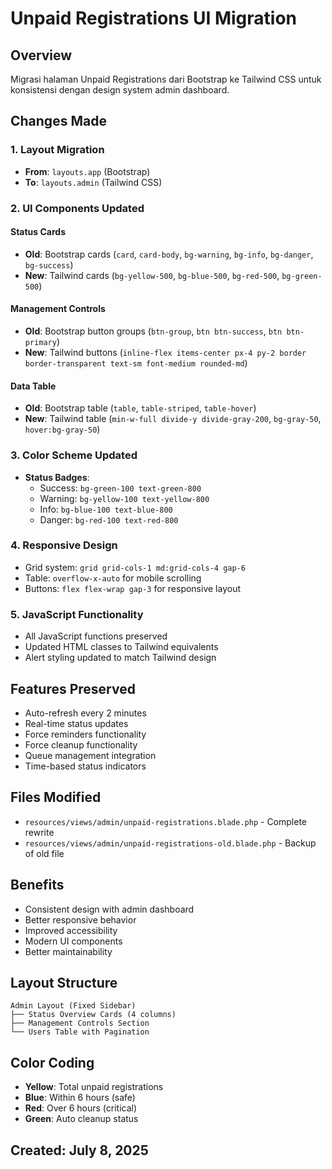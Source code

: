 # Unpaid Registrations UI Migration

## Overview
Migrasi halaman Unpaid Registrations dari Bootstrap ke Tailwind CSS untuk konsistensi dengan design system admin dashboard.

## Changes Made

### 1. Layout Migration
- **From**: `layouts.app` (Bootstrap)
- **To**: `layouts.admin` (Tailwind CSS)

### 2. UI Components Updated

#### Status Cards
- **Old**: Bootstrap cards (`card`, `card-body`, `bg-warning`, `bg-info`, `bg-danger`, `bg-success`)
- **New**: Tailwind cards (`bg-yellow-500`, `bg-blue-500`, `bg-red-500`, `bg-green-500`)

#### Management Controls
- **Old**: Bootstrap button groups (`btn-group`, `btn btn-success`, `btn btn-primary`)
- **New**: Tailwind buttons (`inline-flex items-center px-4 py-2 border border-transparent text-sm font-medium rounded-md`)

#### Data Table
- **Old**: Bootstrap table (`table`, `table-striped`, `table-hover`)
- **New**: Tailwind table (`min-w-full divide-y divide-gray-200`, `bg-gray-50`, `hover:bg-gray-50`)

### 3. Color Scheme Updated
- **Status Badges**: 
  - Success: `bg-green-100 text-green-800`
  - Warning: `bg-yellow-100 text-yellow-800`
  - Info: `bg-blue-100 text-blue-800`
  - Danger: `bg-red-100 text-red-800`

### 4. Responsive Design
- Grid system: `grid grid-cols-1 md:grid-cols-4 gap-6`
- Table: `overflow-x-auto` for mobile scrolling
- Buttons: `flex flex-wrap gap-3` for responsive layout

### 5. JavaScript Functionality
- All JavaScript functions preserved
- Updated HTML classes to Tailwind equivalents
- Alert styling updated to match Tailwind design

## Features Preserved
- Auto-refresh every 2 minutes
- Real-time status updates
- Force reminders functionality
- Force cleanup functionality
- Queue management integration
- Time-based status indicators

## Files Modified
- `resources/views/admin/unpaid-registrations.blade.php` - Complete rewrite
- `resources/views/admin/unpaid-registrations-old.blade.php` - Backup of old file

## Benefits
- Consistent design with admin dashboard
- Better responsive behavior
- Improved accessibility
- Modern UI components
- Better maintainability

## Layout Structure
```
Admin Layout (Fixed Sidebar)
├── Status Overview Cards (4 columns)
├── Management Controls Section
└── Users Table with Pagination
```

## Color Coding
- **Yellow**: Total unpaid registrations
- **Blue**: Within 6 hours (safe)
- **Red**: Over 6 hours (critical)
- **Green**: Auto cleanup status

## Created: July 8, 2025
